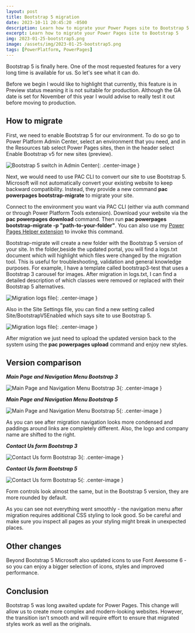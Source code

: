 ```yaml
---
layout: post
title: Bootstrap 5 migration
date: 2023-10-11 20:45:20 -0500
description: Learn how to migrate your Power Pages site to Bootstrap 5
excerpt: Learn how to migrate your Power Pages site to Bootstrap 5
img: 2023-01-25-bootstrap5.png
image: /assets/img/2023-01-25-bootstrap5.png
tags: [PowerPlatform, PowerPages]
---
```


Bootstrap 5 is finally here. One of the most requested features for a very long time is available for us. So let's see what it can do.

Before we begin I would like to highlight that currently, this feature is in Preview status meaning it is not suitable for production. Although the GA date is set for November of this year I would advise to really test it out before moving to production.

## **How to migrate**

First, we need to enable Bootstrap 5 for our environment. To do so go to Power Platform Admin Center, select an environment that you need, and in the Resources tab select Power Pages sites, then in the header select Enable Bootstrap v5 for new sites (preview).

![Bootstrap 5 switch in Admin Center]({{site.baseurl}}/assets/img/2023-10-11-enable-bootstrap5.jpg){: .center-image }

Next, we would need to use PAC CLI to convert our site to use Bootstrap 5. Microsoft will not automatically convert your existing website to keep backward compatibility. Instead, they provide a new command **pac powerpages bootstrap-migrate** to migrate your site.

Connect to the environment you want via PAC CLI (either via auth command or through Power Platform Tools extension). Download your website via the **pac powerpages download** command. Then run **pac powerpages bootstrap-migrate -p "path-to-your-folder"**. You can also use my [Power Pages Helper extension](https://marketplace.visualstudio.com/items?itemName=oleksandr-olashyn.portal-helper-vscode) to invoke this command. 

Bootstrap-migrate will create a new folder with the Bootstrap 5 version of your site. In the folder,beside the updated portal, you will find a logs.txt document which will highlight which files were changed by the migration tool. This is useful for troubleshooting, validation and general knowledge purposes. For example, I have a template called bootstrap3-test that uses a Bootstrap 3 carousel for images. After migration in logs.txt, I can find a detailed description of which classes were removed or replaced with their Bootstrap 5 alternatives.

![Migration logs file]({{site.baseurl}}/assets/img/2023-10-11-logsfile.jpg){: .center-image }

Also in the Site Settings file, you can find a new setting called Site/BootstrapV5Enabled which says site to use Bootstrap 5.

![Migration logs file]({{site.baseurl}}/assets/img/2023-10-11-bootstrap5-setting.jpg){: .center-image }

After migration we just need to upload the updated version back to the system using the **pac powerpages upload** command and enjoy new styles.

## Version comparison

***Main Page and Navigation Menu Bootstrap 3***

![Main Page and Navigation Menu Bootstrap 3]({{site.baseurl}}/assets/img/2023-10-11-main-nav-bv3.jpg){: .center-image }

***Main Page and Navigation Menu Bootstrap 5***

![Main Page and Navigation Menu Bootstrap 5]({{site.baseurl}}/assets/img/2023-10-11-main-nav-bv5.jpg){: .center-image }

As you can see after migration navigation looks more condensed and paddings around links are completely different. Also, the logo and company name are shifted to the right.

***Contact Us form Bootstrap 3***

![Contact Us form Bootstrap 3]({{site.baseurl}}/assets/img/2023-10-11-form-bv3.jpg){: .center-image }

***Contact Us form Bootstrap 5***

![Contact Us form Bootstrap 5]({{site.baseurl}}/assets/img/2023-10-11-form-bv5.jpg){: .center-image }

Form controls look almost the same, but in the Bootstrap 5 version, they are more rounded by default.

As you can see not everything went smoothly - the navigation menu after migration requires additional CSS styling to look good. So be careful and make sure you inspect all pages as your styling might break in unexpected places.

## Other changes

Beyond Bootstrap 5 Microsoft also updated icons to use Font Awesome 6 - so you can enjoy a bigger selection of icons, styles and improved performance.

## Conclusion

Bootstrap 5 was long awaited update for Power Pages. This change will allow us to create more complex and modern-looking websites. However, the transition isn't smooth and will require effort to ensure that migrated styles work as well as the originals.